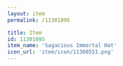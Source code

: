 ```yaml
---
layout: item
permalink: /11301095

title: Item
id: 11301095
item_name: 'Sagacious Immortal Hat'
icon_url: 'item/icon/11300551.png'
---
```

